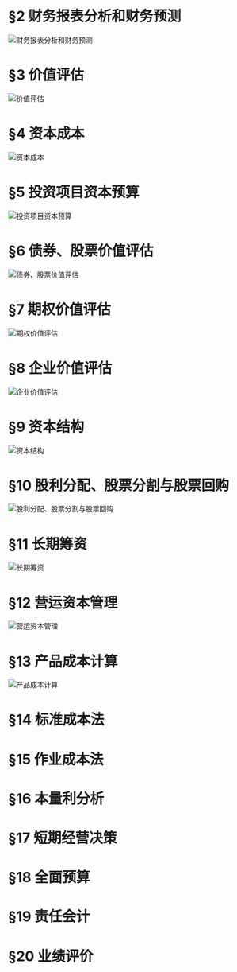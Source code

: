 # §2 财务报表分析和财务预测
![][image-1]

# §3 价值评估
![][image-2]

# §4 资本成本
![][image-3]

# §5 投资项目资本预算
![][image-4]

# §6 债券、股票价值评估
![][image-5]

# §7 期权价值评估
![][image-6]

# §8 企业价值评估
![][image-7]

# §9 资本结构
![][image-8]

# §10 股利分配、股票分割与股票回购
![][image-9] 

# §11 长期筹资
![][image-10]

# §12 营运资本管理
![][image-11]

# §13 产品成本计算
![][image-12]

# §14 标准成本法

# §15 作业成本法

# §16 本量利分析

# §17 短期经营决策

# §18 全面预算

# §19 责任会计

# §20 业绩评价

[image-1]:	https://ws2.sinaimg.cn/large/006tKfTcgy1fq6tnxvw1jj31kw0yt4qs.jpg "财务报表分析和财务预测"
[image-2]:	https://ws3.sinaimg.cn/large/006tKfTcgy1fq6tudo244j31kw0rb46x.jpg "价值评估"
[image-3]:	https://ws2.sinaimg.cn/large/006tKfTcgy1fq6tuv6iqoj31kw16u4gb.jpg "资本成本"
[image-4]:	https://ws4.sinaimg.cn/large/006tKfTcgy1fq6tv4o07zj31kw0x84qp.jpg "投资项目资本预算"
[image-5]:	https://ws1.sinaimg.cn/large/006tKfTcgy1fq6w3srkgyj31kw1b6ast.jpg "债券、股票价值评估"
[image-6]:	https://ws4.sinaimg.cn/large/006tNc79gy1fq7f9se9faj31kw1iyqv5.jpg "期权价值评估"
[image-7]:	https://ws3.sinaimg.cn/large/006tNc79gy1fq7hm3gb60j31kw1c0qv5.jpg "企业价值评估"
[image-8]:	https://ws1.sinaimg.cn/large/006tNc79gy1fq7nj7sts0j31kw14bkjl.jpg "资本结构"
[image-9]:	https://ws1.sinaimg.cn/large/006tNc79gy1fq7noknsohj31kw0sj7my.jpg "股利分配、股票分割与股票回购"
[image-10]:	https://ws1.sinaimg.cn/large/006tNc79gy1fq7u0g704tj31kw0o37ox.jpg "长期筹资"
[image-11]:	https://ws3.sinaimg.cn/large/006tNc79gy1fq7yn0vsawj31kw1ockjl.jpg "营运资本管理"
[image-12]:	https://ws4.sinaimg.cn/large/006tNc79gy1fq7u0456vyj31kw0mh1i9.jpg "产品成本计算"